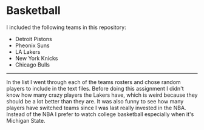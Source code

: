# Basketball
I included the following teams in this repository:
* Detroit Pistons
* Pheonix Suns
* LA Lakers
* New York Knicks
* Chicago Bulls
---
In the list I went through each of the teams rosters and chose random players to include in the text files. Before doing this assignment I didn't know how many crazy players the Lakers have, which is weird because they should be a lot better than they are. It was also funny to see how many players have switched teams since I was last really invested in the NBA. Instead of the NBA I prefer to watch college basketball especially when it's Michigan State. 
